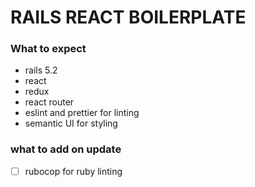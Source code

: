 # RAILS REACT BOILERPLATE

### What to expect
 -  rails 5.2
 - react 
 - redux
 - react router
 - eslint and prettier for linting
 - semantic UI for styling 

 ### what to add on update
  - [ ] rubocop for ruby linting
  


